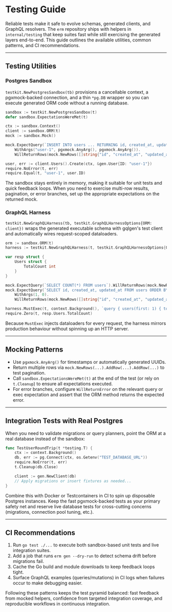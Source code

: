 # Testing Guide

Reliable tests make it safe to evolve schemas, generated clients, and GraphQL resolvers. The `erm` repository ships with helpers
in `internal/testing` that keep suites fast while still exercising the generated layers end-to-end. This guide outlines the
available utilities, common patterns, and CI recommendations.

---

## Testing Utilities

### Postgres Sandbox

`testkit.NewPostgresSandbox(tb)` provisions a cancellable context, a pgxmock-backed connection, and a thin `*pg.DB` wrapper so you
can execute generated ORM code without a running database.

```go
sandbox := testkit.NewPostgresSandbox(t)
defer sandbox.ExpectationsWereMet(t)

ctx := sandbox.Context()
client := sandbox.ORM(t)
mock := sandbox.Mock()

mock.ExpectQuery(`INSERT INTO users ... RETURNING id, created_at, updated_at`).
    WithArgs("user-1", pgxmock.AnyArg(), pgxmock.AnyArg()).
    WillReturnRows(mock.NewRows([]string{"id", "created_at", "updated_at"}).AddRow("user-1", time.Now(), time.Now()))

user, err := client.Users().Create(ctx, &gen.User{ID: "user-1"})
require.NoError(t, err)
require.Equal(t, "user-1", user.ID)
```

The sandbox stays entirely in memory, making it suitable for unit tests and quick feedback loops. When you need to exercise
multi-row results, pagination, or error branches, set up the appropriate expectations on the returned mock.

### GraphQL Harness

`testkit.NewGraphQLHarness(tb, testkit.GraphQLHarnessOptions{ORM: client})` wraps the generated executable schema with gqlgen's test
client and automatically wires request-scoped dataloaders.

```go
orm := sandbox.ORM(t)
harness := testkit.NewGraphQLHarness(t, testkit.GraphQLHarnessOptions{ORM: orm})

var resp struct {
    Users struct {
        TotalCount int
    }
}

mock.ExpectQuery(`SELECT COUNT(*) FROM users`).WillReturnRows(mock.NewRows([]string{"count"}).AddRow(0))
mock.ExpectQuery(`SELECT id, created_at, updated_at FROM users ORDER BY id LIMIT $1 OFFSET $2`).
    WithArgs(1, 0).
    WillReturnRows(mock.NewRows([]string{"id", "created_at", "updated_at"}))

harness.MustExec(t, context.Background(), `query { users(first: 1) { totalCount } }`, &resp)
require.Zero(t, resp.Users.TotalCount)
```

Because `MustExec` injects dataloaders for every request, the harness mirrors production behaviour without spinning up an HTTP
server.

---

## Mocking Patterns

- Use `pgxmock.AnyArg()` for timestamps or automatically generated UUIDs.
- Return multiple rows via `mock.NewRows(...).AddRow(...).AddRow(...)` to test pagination.
- Call `sandbox.ExpectationsWereMet(t)` at the end of the test (or rely on `t.Cleanup`) to ensure all expectations executed.
- For error branches, configure `WillReturnError` on the relevant query or exec expectation and assert that the ORM method returns
  the expected error.

---

## Integration Tests with Real Postgres

When you need to validate migrations or query planners, point the ORM at a real database instead of the sandbox:

```go
func TestUserRoundTrip(t *testing.T) {
    ctx := context.Background()
    db, err := pg.Connect(ctx, os.Getenv("TEST_DATABASE_URL"))
    require.NoError(t, err)
    t.Cleanup(db.Close)

    client := gen.NewClient(db)
    // Apply migrations or insert fixtures as needed...
}
```

Combine this with Docker or Testcontainers in CI to spin up disposable Postgres instances. Keep the fast pgxmock-backed tests as
your primary safety net and reserve live database tests for cross-cutting concerns (migrations, connection pool tuning, etc.).

---

## CI Recommendations

1. Run `go test ./...` to execute both sandbox-based unit tests and live integration suites.
2. Add a job that runs `erm gen --dry-run` to detect schema drift before migrations fail.
3. Cache the Go build and module downloads to keep feedback loops tight.
4. Surface GraphQL examples (queries/mutations) in CI logs when failures occur to make debugging easier.

Following these patterns keeps the test pyramid balanced: fast feedback from mocked helpers, confidence from targeted integration
coverage, and reproducible workflows in continuous integration.
